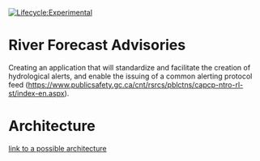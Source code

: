 [![Lifecycle:Experimental](https://img.shields.io/badge/Lifecycle-Experimental-339999)](<Redirect-URL>)

# River Forecast Advisories

Creating an application that will standardize and facilitate the creation of 
hydrological alerts, and enable the issuing of a common alerting protocol 
feed (https://www.publicsafety.gc.ca/cnt/rsrcs/pblctns/capcp-ntro-rl-st/index-en.aspx).  

# Architecture

[link to a possible architecture](docs/architecture/Architecture.md)
